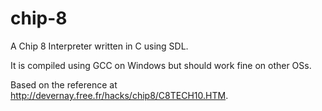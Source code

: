 # chip-8
A Chip 8 Interpreter written in C using SDL.

It is compiled using GCC on Windows but should work fine on other OSs.

Based on the reference at http://devernay.free.fr/hacks/chip8/C8TECH10.HTM.

